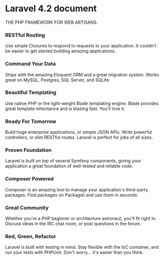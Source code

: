 # Laravel 4.2 document

THE PHP FRAMEWORK FOR WEB ARTISANS.

### RESTful Routing

Use simple Closures to respond to requests to your application. It couldn't be easier to get started building amazing applications.

### Command Your Data

Ships with the amazing Eloquent ORM and a great migration system. Works great on MySQL, Postgres, SQL Server, and SQLite.

### Beautiful Templating

Use native PHP or the light-weight Blade templating engine. Blade provides great template inheritance and is blazing fast. You'll love it.

### Ready For Tomorrow

Build huge enterprise applications, or simple JSON APIs. Write powerful controllers, or slim RESTful routes. Laravel is perfect for jobs of all sizes.

### Proven Foundation

Laravel is built on top of several Symfony components, giving your application a great foundation of well-tested and reliable code.

### Composer Powered

Composer is an amazing tool to manage your application's third-party packages. Find packages on Packagist and use them in seconds.

### Great Community

Whether you're a PHP beginner or architecture astronaut, you'll fit right in. Discuss ideas in the IRC chat room, or post questions in the forum.

### Red, Green, Refactor

Laravel is built with testing in mind. Stay flexible with the IoC container, and run your tests with PHPUnit. Don't worry... it's easier than you think.